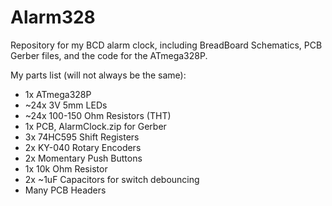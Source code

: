 # Alarm328

Repository for my BCD alarm clock, including BreadBoard Schematics, PCB Gerber files, and the code for the ATmega328P.

My parts list (will not always be the same):

* 1x ATmega328P
* ~24x 3V 5mm LEDs
* ~24x 100-150 Ohm Resistors (THT)
* 1x PCB, AlarmClock.zip for Gerber
* 3x 74HC595 Shift Registers
* 2x KY-040 Rotary Encoders
* 2x Momentary Push Buttons
* 1x 10k Ohm Resistor
* 2x ~1uF Capacitors for switch debouncing
* Many PCB Headers
